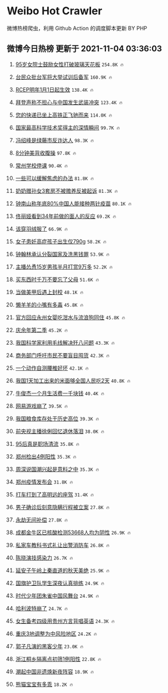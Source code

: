 # Weibo Hot Crawler 



微博热榜爬虫，利用 Github Action 的调度脚本更新 BY PHP 


## 微博今日热榜 更新于 2021-11-04 03:36:03 
1. [95岁女院士鼓励女性打破玻璃天花板](https://s.weibo.com/weibo?q=%2395%E5%B2%81%E5%A5%B3%E9%99%A2%E5%A3%AB%E9%BC%93%E5%8A%B1%E5%A5%B3%E6%80%A7%E6%89%93%E7%A0%B4%E7%8E%BB%E7%92%83%E5%A4%A9%E8%8A%B1%E6%9D%BF%23&Refer=top) `254.8K 🔥` 

1. [台民众批台军将大举试训后备军](https://s.weibo.com/weibo?q=%23%E5%8F%B0%E6%B0%91%E4%BC%97%E6%89%B9%E5%8F%B0%E5%86%9B%E5%B0%86%E5%A4%A7%E4%B8%BE%E8%AF%95%E8%AE%AD%E5%90%8E%E5%A4%87%E5%86%9B%23&Refer=top) `160.9K 🔥` 

1. [RCEP明年1月1日起生效](https://s.weibo.com/weibo?q=%23RCEP%E6%98%8E%E5%B9%B41%E6%9C%881%E6%97%A5%E8%B5%B7%E7%94%9F%E6%95%88%23&Refer=top) `138.4K 🔥` 

1. [拜登声称不担心与中国发生武装冲突](https://s.weibo.com/weibo?q=%23%E6%8B%9C%E7%99%BB%E5%A3%B0%E7%A7%B0%E4%B8%8D%E6%8B%85%E5%BF%83%E4%B8%8E%E4%B8%AD%E5%9B%BD%E5%8F%91%E7%94%9F%E6%AD%A6%E8%A3%85%E5%86%B2%E7%AA%81%23&Refer=top) `123.4K 🔥` 

1. [您的快递已坐上高铁正飞驰而来](https://s.weibo.com/weibo?q=%23%E6%82%A8%E7%9A%84%E5%BF%AB%E9%80%92%E5%B7%B2%E5%9D%90%E4%B8%8A%E9%AB%98%E9%93%81%E6%AD%A3%E9%A3%9E%E9%A9%B0%E8%80%8C%E6%9D%A5%23&Refer=top) `114.0K 🔥` 

1. [国家最高科学技术奖得主的深情瞬间](https://s.weibo.com/weibo?q=%23%E5%9B%BD%E5%AE%B6%E6%9C%80%E9%AB%98%E7%A7%91%E5%AD%A6%E6%8A%80%E6%9C%AF%E5%A5%96%E5%BE%97%E4%B8%BB%E7%9A%84%E6%B7%B1%E6%83%85%E7%9E%AC%E9%97%B4%23&Refer=top) `99.7K 🔥` 

1. [冯绍峰是绿藤市反诈达人](https://s.weibo.com/weibo?q=%23%E5%86%AF%E7%BB%8D%E5%B3%B0%E6%98%AF%E7%BB%BF%E8%97%A4%E5%B8%82%E5%8F%8D%E8%AF%88%E8%BE%BE%E4%BA%BA%23&Refer=top) `98.3K 🔥` 

1. [8分钟美背收腹操](https://s.weibo.com/weibo?q=%238%E5%88%86%E9%92%9F%E7%BE%8E%E8%83%8C%E6%94%B6%E8%85%B9%E6%93%8D%23&Refer=top) `97.8K 🔥` 

1. [常州学校停课](https://s.weibo.com/weibo?q=%23%E5%B8%B8%E5%B7%9E%E5%AD%A6%E6%A0%A1%E5%81%9C%E8%AF%BE%23&Refer=top) `90.4K 🔥` 

1. [一些可以缓解焦虑的办法](https://s.weibo.com/weibo?q=%23%E4%B8%80%E4%BA%9B%E5%8F%AF%E4%BB%A5%E7%BC%93%E8%A7%A3%E7%84%A6%E8%99%91%E7%9A%84%E5%8A%9E%E6%B3%95%23&Refer=top) `81.8K 🔥` 

1. [奶奶赠孙女3套房不被赡养反被起诉](https://s.weibo.com/weibo?q=%23%E5%A5%B6%E5%A5%B6%E8%B5%A0%E5%AD%99%E5%A5%B33%E5%A5%97%E6%88%BF%E4%B8%8D%E8%A2%AB%E8%B5%A1%E5%85%BB%E5%8F%8D%E8%A2%AB%E8%B5%B7%E8%AF%89%23&Refer=top) `81.3K 🔥` 

1. [钟南山称年底80%中国人能接种两针疫苗](https://s.weibo.com/weibo?q=%23%E9%92%9F%E5%8D%97%E5%B1%B1%E7%A7%B0%E5%B9%B4%E5%BA%9580%25%E4%B8%AD%E5%9B%BD%E4%BA%BA%E8%83%BD%E6%8E%A5%E7%A7%8D%E4%B8%A4%E9%92%88%E7%96%AB%E8%8B%97%23&Refer=top) `80.1K 🔥` 

1. [佟丽娅看到34年前做的面人的反应](https://s.weibo.com/weibo?q=%23%E4%BD%9F%E4%B8%BD%E5%A8%85%E7%9C%8B%E5%88%B034%E5%B9%B4%E5%89%8D%E5%81%9A%E7%9A%84%E9%9D%A2%E4%BA%BA%E7%9A%84%E5%8F%8D%E5%BA%94%23&Refer=top) `69.2K 🔥` 

1. [该穿羽绒服了](https://s.weibo.com/weibo?q=%E8%AF%A5%E7%A9%BF%E7%BE%BD%E7%BB%92%E6%9C%8D%E4%BA%86&Refer=top) `66.9K 🔥` 

1. [女子患妊高症孩子出生仅790g](https://s.weibo.com/weibo?q=%23%E5%A5%B3%E5%AD%90%E6%82%A3%E5%A6%8A%E9%AB%98%E7%97%87%E5%AD%A9%E5%AD%90%E5%87%BA%E7%94%9F%E4%BB%85790g%23&Refer=top) `58.2K 🔥` 

1. [钟翰林承认分裂国家及洗黑钱罪](https://s.weibo.com/weibo?q=%23%E9%92%9F%E7%BF%B0%E6%9E%97%E6%89%BF%E8%AE%A4%E5%88%86%E8%A3%82%E5%9B%BD%E5%AE%B6%E5%8F%8A%E6%B4%97%E9%BB%91%E9%92%B1%E7%BD%AA%23&Refer=top) `53.9K 🔥` 

1. [主播怂恿15岁男孩半月打赏9万多](https://s.weibo.com/weibo?q=%23%E4%B8%BB%E6%92%AD%E6%80%82%E6%81%BF15%E5%B2%81%E7%94%B7%E5%AD%A9%E5%8D%8A%E6%9C%88%E6%89%93%E8%B5%8F9%E4%B8%87%E5%A4%9A%23&Refer=top) `52.2K 🔥` 

1. [买东西时千万不要忘了父母](https://s.weibo.com/weibo?q=%23%E4%B9%B0%E4%B8%9C%E8%A5%BF%E6%97%B6%E5%8D%83%E4%B8%87%E4%B8%8D%E8%A6%81%E5%BF%98%E4%BA%86%E7%88%B6%E6%AF%8D%23&Refer=top) `51.6K 🔥` 

1. [当做美甲后遇上封校](https://s.weibo.com/weibo?q=%23%E5%BD%93%E5%81%9A%E7%BE%8E%E7%94%B2%E5%90%8E%E9%81%87%E4%B8%8A%E5%B0%81%E6%A0%A1%23&Refer=top) `48.1K 🔥` 

1. [懒羊羊的小嘴有多毒](https://s.weibo.com/weibo?q=%23%E6%87%92%E7%BE%8A%E7%BE%8A%E7%9A%84%E5%B0%8F%E5%98%B4%E6%9C%89%E5%A4%9A%E6%AF%92%23&Refer=top) `45.8K 🔥` 

1. [官方回应永州女婴吃泔水与流浪狗同住](https://s.weibo.com/weibo?q=%23%E5%AE%98%E6%96%B9%E5%9B%9E%E5%BA%94%E6%B0%B8%E5%B7%9E%E5%A5%B3%E5%A9%B4%E5%90%83%E6%B3%94%E6%B0%B4%E4%B8%8E%E6%B5%81%E6%B5%AA%E7%8B%97%E5%90%8C%E4%BD%8F%23&Refer=top) `45.8K 🔥` 

1. [庆余年第二季](https://s.weibo.com/weibo?q=%23%E5%BA%86%E4%BD%99%E5%B9%B4%E7%AC%AC%E4%BA%8C%E5%AD%A3%23&Refer=top) `45.2K 🔥` 

1. [我国科学家利用毛线解决歼八问题](https://s.weibo.com/weibo?q=%23%E6%88%91%E5%9B%BD%E7%A7%91%E5%AD%A6%E5%AE%B6%E5%88%A9%E7%94%A8%E6%AF%9B%E7%BA%BF%E8%A7%A3%E5%86%B3%E6%AD%BC%E5%85%AB%E9%97%AE%E9%A2%98%23&Refer=top) `43.3K 🔥` 

1. [商务部门呼吁市民不要盲目囤货](https://s.weibo.com/weibo?q=%23%E5%95%86%E5%8A%A1%E9%83%A8%E9%97%A8%E5%91%BC%E5%90%81%E5%B8%82%E6%B0%91%E4%B8%8D%E8%A6%81%E7%9B%B2%E7%9B%AE%E5%9B%A4%E8%B4%A7%23&Refer=top) `42.3K 🔥` 

1. [一个动作自测腰椎好坏](https://s.weibo.com/weibo?q=%23%E4%B8%80%E4%B8%AA%E5%8A%A8%E4%BD%9C%E8%87%AA%E6%B5%8B%E8%85%B0%E6%A4%8E%E5%A5%BD%E5%9D%8F%23&Refer=top) `42.1K 🔥` 

1. [我国1天加工出来的米面够全国人民吃2天](https://s.weibo.com/weibo?q=%23%E6%88%91%E5%9B%BD1%E5%A4%A9%E5%8A%A0%E5%B7%A5%E5%87%BA%E6%9D%A5%E7%9A%84%E7%B1%B3%E9%9D%A2%E5%A4%9F%E5%85%A8%E5%9B%BD%E4%BA%BA%E6%B0%91%E5%90%832%E5%A4%A9%23&Refer=top) `40.8K 🔥` 

1. [牛俊杰一个月生活费一千块钱](https://s.weibo.com/weibo?q=%23%E7%89%9B%E4%BF%8A%E6%9D%B0%E4%B8%80%E4%B8%AA%E6%9C%88%E7%94%9F%E6%B4%BB%E8%B4%B9%E4%B8%80%E5%8D%83%E5%9D%97%E9%92%B1%23&Refer=top) `40.4K 🔥` 

1. [网易游戏崩了](https://s.weibo.com/weibo?q=%23%E7%BD%91%E6%98%93%E6%B8%B8%E6%88%8F%E5%B4%A9%E4%BA%86%23&Refer=top) `39.5K 🔥` 

1. [我国粮食库存处于历史高位](https://s.weibo.com/weibo?q=%23%E6%88%91%E5%9B%BD%E7%B2%AE%E9%A3%9F%E5%BA%93%E5%AD%98%E5%A4%84%E4%BA%8E%E5%8E%86%E5%8F%B2%E9%AB%98%E4%BD%8D%23&Refer=top) `39.3K 🔥` 

1. [前央视主播徐俐回忆退休落泪](https://s.weibo.com/weibo?q=%23%E5%89%8D%E5%A4%AE%E8%A7%86%E4%B8%BB%E6%92%AD%E5%BE%90%E4%BF%90%E5%9B%9E%E5%BF%86%E9%80%80%E4%BC%91%E8%90%BD%E6%B3%AA%23&Refer=top) `38.0K 🔥` 

1. [95后真是职场清流](https://s.weibo.com/weibo?q=%2395%E5%90%8E%E7%9C%9F%E6%98%AF%E8%81%8C%E5%9C%BA%E6%B8%85%E6%B5%81%23&Refer=top) `35.8K 🔥` 

1. [郑州检出4例阳性](https://s.weibo.com/weibo?q=%23%E9%83%91%E5%B7%9E%E6%A3%80%E5%87%BA4%E4%BE%8B%E9%98%B3%E6%80%A7%23&Refer=top) `35.3K 🔥` 

1. [周深说国潮兴起是意料之中](https://s.weibo.com/weibo?q=%23%E5%91%A8%E6%B7%B1%E8%AF%B4%E5%9B%BD%E6%BD%AE%E5%85%B4%E8%B5%B7%E6%98%AF%E6%84%8F%E6%96%99%E4%B9%8B%E4%B8%AD%23&Refer=top) `35.3K 🔥` 

1. [郑州疫情发布会](https://s.weibo.com/weibo?q=%23%E9%83%91%E5%B7%9E%E7%96%AB%E6%83%85%E5%8F%91%E5%B8%83%E4%BC%9A%23&Refer=top) `31.8K 🔥` 

1. [打车打到了高明远的座驾](https://s.weibo.com/weibo?q=%23%E6%89%93%E8%BD%A6%E6%89%93%E5%88%B0%E4%BA%86%E9%AB%98%E6%98%8E%E8%BF%9C%E7%9A%84%E5%BA%A7%E9%A9%BE%23&Refer=top) `31.4K 🔥` 

1. [男子确诊后刻意隐瞒行程被立案](https://s.weibo.com/weibo?q=%23%E7%94%B7%E5%AD%90%E7%A1%AE%E8%AF%8A%E5%90%8E%E5%88%BB%E6%84%8F%E9%9A%90%E7%9E%92%E8%A1%8C%E7%A8%8B%E8%A2%AB%E7%AB%8B%E6%A1%88%23&Refer=top) `27.8K 🔥` 

1. [永劫无间补偿](https://s.weibo.com/weibo?q=%23%E6%B0%B8%E5%8A%AB%E6%97%A0%E9%97%B4%E8%A1%A5%E5%81%BF%23&Refer=top) `27.8K 🔥` 

1. [成都金牛区已核酸检测53668人均为阴性](https://s.weibo.com/weibo?q=%23%E6%88%90%E9%83%BD%E9%87%91%E7%89%9B%E5%8C%BA%E5%B7%B2%E6%A0%B8%E9%85%B8%E6%A3%80%E6%B5%8B53668%E4%BA%BA%E5%9D%87%E4%B8%BA%E9%98%B4%E6%80%A7%23&Refer=top) `26.9K 🔥` 

1. [私家车教科书式礼让出警消防车](https://s.weibo.com/weibo?q=%23%E7%A7%81%E5%AE%B6%E8%BD%A6%E6%95%99%E7%A7%91%E4%B9%A6%E5%BC%8F%E7%A4%BC%E8%AE%A9%E5%87%BA%E8%AD%A6%E6%B6%88%E9%98%B2%E8%BD%A6%23&Refer=top) `26.8K 🔥` 

1. [陈晓演技感染力](https://s.weibo.com/weibo?q=%23%E9%99%88%E6%99%93%E6%BC%94%E6%8A%80%E6%84%9F%E6%9F%93%E5%8A%9B%23&Refer=top) `26.7K 🔥` 

1. [延安子午岭上秦直道的秋天美绝](https://s.weibo.com/weibo?q=%23%E5%BB%B6%E5%AE%89%E5%AD%90%E5%8D%88%E5%B2%AD%E4%B8%8A%E7%A7%A6%E7%9B%B4%E9%81%93%E7%9A%84%E7%A7%8B%E5%A4%A9%E7%BE%8E%E7%BB%9D%23&Refer=top) `25.9K 🔥` 

1. [国旗护卫队学生深夜认真排练](https://s.weibo.com/weibo?q=%23%E5%9B%BD%E6%97%97%E6%8A%A4%E5%8D%AB%E9%98%9F%E5%AD%A6%E7%94%9F%E6%B7%B1%E5%A4%9C%E8%AE%A4%E7%9C%9F%E6%8E%92%E7%BB%83%23&Refer=top) `24.9K 🔥` 

1. [时代少年团朱雀中国风舞台](https://s.weibo.com/weibo?q=%23%E6%97%B6%E4%BB%A3%E5%B0%91%E5%B9%B4%E5%9B%A2%E6%9C%B1%E9%9B%80%E4%B8%AD%E5%9B%BD%E9%A3%8E%E8%88%9E%E5%8F%B0%23&Refer=top) `24.9K 🔥` 

1. [哈利波特崩了](https://s.weibo.com/weibo?q=%23%E5%93%88%E5%88%A9%E6%B3%A2%E7%89%B9%E5%B4%A9%E4%BA%86%23&Refer=top) `24.7K 🔥` 

1. [女生备考四级用贵州方言背唱英语](https://s.weibo.com/weibo?q=%23%E5%A5%B3%E7%94%9F%E5%A4%87%E8%80%83%E5%9B%9B%E7%BA%A7%E7%94%A8%E8%B4%B5%E5%B7%9E%E6%96%B9%E8%A8%80%E8%83%8C%E5%94%B1%E8%8B%B1%E8%AF%AD%23&Refer=top) `24.3K 🔥` 

1. [重庆3地调整为中风险地区](https://s.weibo.com/weibo?q=%23%E9%87%8D%E5%BA%863%E5%9C%B0%E8%B0%83%E6%95%B4%E4%B8%BA%E4%B8%AD%E9%A3%8E%E9%99%A9%E5%9C%B0%E5%8C%BA%23&Refer=top) `24.2K 🔥` 

1. [郭子凡演的黑客少年](https://s.weibo.com/weibo?q=%23%E9%83%AD%E5%AD%90%E5%87%A1%E6%BC%94%E7%9A%84%E9%BB%91%E5%AE%A2%E5%B0%91%E5%B9%B4%23&Refer=top) `23.0K 🔥` 

1. [浙江桐乡隔离点初筛1例阳性](https://s.weibo.com/weibo?q=%23%E6%B5%99%E6%B1%9F%E6%A1%90%E4%B9%A1%E9%9A%94%E7%A6%BB%E7%82%B9%E5%88%9D%E7%AD%9B1%E4%BE%8B%E9%98%B3%E6%80%A7%23&Refer=top) `22.8K 🔥` 

1. [潮起中国非遗焕新夜阵容](https://s.weibo.com/weibo?q=%23%E6%BD%AE%E8%B5%B7%E4%B8%AD%E5%9B%BD%E9%9D%9E%E9%81%97%E7%84%95%E6%96%B0%E5%A4%9C%E9%98%B5%E5%AE%B9%23&Refer=top) `18.9K 🔥` 

1. [熊猫宝宝有多乖](https://s.weibo.com/weibo?q=%23%E7%86%8A%E7%8C%AB%E5%AE%9D%E5%AE%9D%E6%9C%89%E5%A4%9A%E4%B9%96%23&Refer=top) `18.2K 🔥` 

